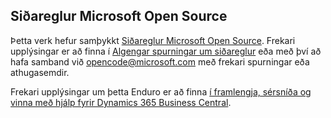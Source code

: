 ## <a name="microsoft-open-source-code-of-conduct"></a>Siðareglur Microsoft Open Source

Þetta verk hefur samþykkt [Siðareglur Microsoft Open Source](https://opensource.microsoft.com/codeofconduct/).
Frekari upplýsingar er að finna í [Algengar spurningar um siðareglur](https://opensource.microsoft.com/codeofconduct/faq/) eða með því að hafa samband við [opencode@microsoft.com](mailto:opencode@microsoft.com) með frekari spurningar eða athugasemdir.

Frekari upplýsingar um þetta Enduro er að finna [í framlengja, sérsníða og vinna með hjálp fyrir Dynamics 365 Business Central](https://learn.microsoft.com/dynamics365/business-central/dev-itpro/help/contributor-guide).
